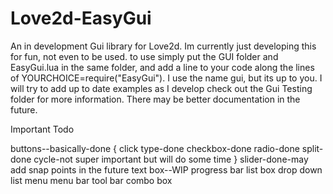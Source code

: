 # Love2d-EasyGui
An in development Gui library for Love2d.
Im currently just developing this for fun, not even to be used.
to use simply put the GUI folder and EasyGui.lua in the same folder, and add a line to your code along the lines of 
YOURCHOICE=require("EasyGui"). I use the name gui, but its up to you. I will try to add up to date examples as I develop
check out the Gui Testing folder for more information. There may be better documentation in the future.

Important Todo

buttons--basically-done
{
click type-done
checkbox-done
radio-done
split-done
cycle-not super important but will do some time
}
slider-done-may add snap points in the future
text box--WIP
progress bar
list box
drop down list
menu
menu bar
tool bar
combo box
